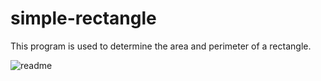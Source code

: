 # simple-rectangle
This program is used to determine the area and perimeter of a rectangle.

![readme](https://user-images.githubusercontent.com/47528661/150677921-85786f40-14ad-4526-906a-e111b1f70564.PNG)
